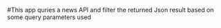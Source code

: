 #This app quries a news API and filter the returned Json result based on some query parameters used
